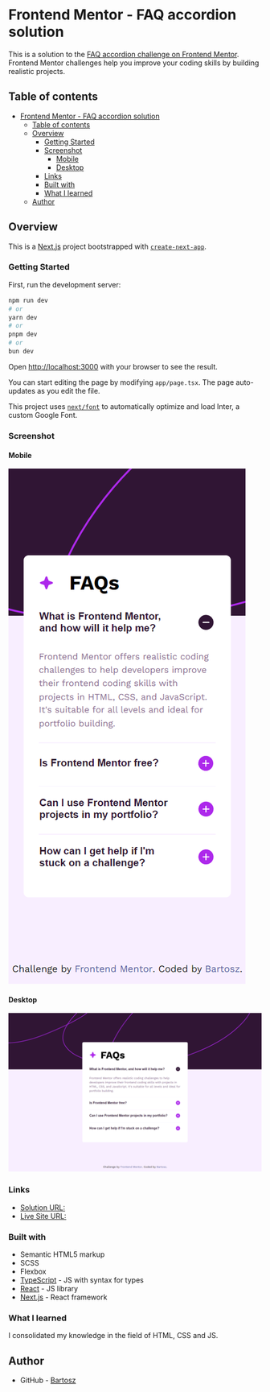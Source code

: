 # Frontend Mentor - FAQ accordion solution

This is a solution to the [FAQ accordion challenge on Frontend Mentor](https://www.frontendmentor.io/challenges/faq-accordion-wyfFdeBwBz). Frontend Mentor challenges help you improve your coding skills by building realistic projects. 

## Table of contents

- [Frontend Mentor - FAQ accordion solution](#frontend-mentor---faq-accordion-solution)
  - [Table of contents](#table-of-contents)
  - [Overview](#overview)
    - [Getting Started](#getting-started)
    - [Screenshot](#screenshot)
      - [Mobile](#mobile)
      - [Desktop](#desktop)
    - [Links](#links)
    - [Built with](#built-with)
    - [What I learned](#what-i-learned)
  - [Author](#author)

## Overview

This is a [Next.js](https://nextjs.org/) project bootstrapped with [`create-next-app`](https://github.com/vercel/next.js/tree/canary/packages/create-next-app).

### Getting Started

First, run the development server:

```bash
npm run dev
# or
yarn dev
# or
pnpm dev
# or
bun dev
```

Open [http://localhost:3000](http://localhost:3000) with your browser to see the result.

You can start editing the page by modifying `app/page.tsx`. The page auto-updates as you edit the file.

This project uses [`next/font`](https://nextjs.org/docs/basic-features/font-optimization) to automatically optimize and load Inter, a custom Google Font.

### Screenshot
 
#### Mobile

![](./public/images/Mobile.png)

#### Desktop

![](./public/images/Desktop.png)

### Links

- [Solution URL:](https://github.com/BartqD/FAQ-accordion)
- [Live Site URL:](https://faq-accordion-flame-eight.vercel.app/)

### Built with

- Semantic HTML5 markup
- SCSS 
- Flexbox
- [TypeScript](https://www.typescriptlang.org/) - JS with syntax for types
- [React](https://reactjs.org/) - JS library
- [Next.js](https://nextjs.org/) - React framework

### What I learned

I consolidated my knowledge in the field of HTML, CSS and JS.

## Author

- GitHub  - [Bartosz](https://github.com/BartqD)



